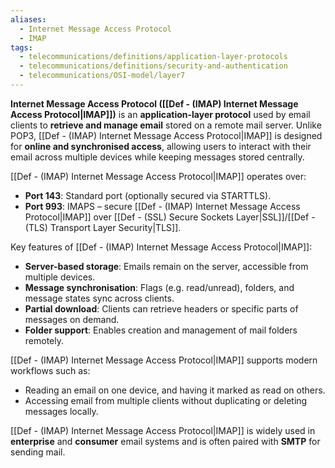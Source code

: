 ```yaml
---
aliases:
  - Internet Message Access Protocol
  - IMAP
tags:
  - telecommunications/definitions/application-layer-protocols
  - telecommunications/definitions/security-and-authentication
  - telecommunications/OSI-model/layer7
---
```


**Internet Message Access Protocol ([[Def - (IMAP) Internet Message Access Protocol|IMAP]])** is an **application-layer protocol** used by email clients to **retrieve and manage email** stored on a remote mail server. Unlike POP3, [[Def - (IMAP) Internet Message Access Protocol|IMAP]] is designed for **online and synchronised access**, allowing users to interact with their email across multiple devices while keeping messages stored centrally.

[[Def - (IMAP) Internet Message Access Protocol|IMAP]] operates over:
- **Port 143**: Standard port (optionally secured via STARTTLS).
- **Port 993**: IMAPS – secure [[Def - (IMAP) Internet Message Access Protocol|IMAP]] over [[Def - (SSL) Secure Sockets Layer|SSL]]/[[Def - (TLS) Transport Layer Security|TLS]].

Key features of [[Def - (IMAP) Internet Message Access Protocol|IMAP]]:
- **Server-based storage**: Emails remain on the server, accessible from multiple devices.
- **Message synchronisation**: Flags (e.g. read/unread), folders, and message states sync across clients.
- **Partial download**: Clients can retrieve headers or specific parts of messages on demand.
- **Folder support**: Enables creation and management of mail folders remotely.

[[Def - (IMAP) Internet Message Access Protocol|IMAP]] supports modern workflows such as:
- Reading an email on one device, and having it marked as read on others.
- Accessing email from multiple clients without duplicating or deleting messages locally.

[[Def - (IMAP) Internet Message Access Protocol|IMAP]] is widely used in **enterprise** and **consumer** email systems and is often paired with **SMTP** for sending mail.
